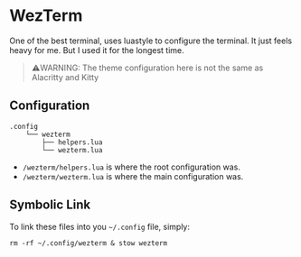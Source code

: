 # WezTerm

One of the best terminal, uses luastyle to configure the terminal. It just feels heavy for me. But I used it for the longest time.

> ⚠️WARNING: The theme configuration here is not the same as Alacritty and Kitty

## Configuration

```
.config
    └── wezterm
        ├── helpers.lua
        └── wezterm.lua
```

- ```/wezterm/helpers.lua``` is where the root configuration was.
- ```/wezterm/wezterm.lua``` is where the main configuration was.

## Symbolic Link

To link these files into you ```~/.config``` file, simply:

```
rm -rf ~/.config/wezterm & stow wezterm
```
